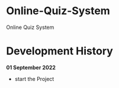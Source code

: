 # Online-Quiz-System
Online Quiz System

# Development History
<b>01 September 2022</b>
 - start the Project
